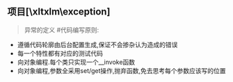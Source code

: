 项目[\xltxlm\exception\]
--------
>异常的定义
#代码编写原则:
- 遵循代码轮廓由后台配置生成,保证不会掺杂认为造成的错误
- 每一个特性都有对应的测试代码
- 向对象编程.每个类只实现一个__invoke函数
- 向对象编程,参数全采用set/get操作,抛弃函数,免去思考每个参数应该写的位置

#

